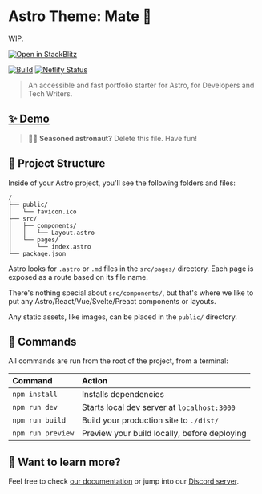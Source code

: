 # Astro Theme: Mate 🧉

WIP.

[![Open in StackBlitz](https://developer.stackblitz.com/img/open_in_stackblitz.svg)](https://stackblitz.com/github/EmaSuriano/astro-mate)

[![Build](https://github.com/EmaSuriano/astro-mate/actions/workflows/master.yml/badge.svg?branch=master)](https://github.com/EmaSuriano/astro-mate/actions/workflows/master.yml)
[![Netlify Status](https://api.netlify.com/api/v1/badges/048d0e6b-f5c6-437d-bdca-2fd7adf66a7a/deploy-status)](https://app.netlify.com/sites/astro-mate/deploys)

> An accessible and fast portfolio starter for Astro, for Developers and Tech Writers.

## [✨ Demo](https://astro-mate.netlify.app/)

> 🧑‍🚀 **Seasoned astronaut?** Delete this file. Have fun!

## 🚀 Project Structure

Inside of your Astro project, you'll see the following folders and files:

```
/
├── public/
│   └── favicon.ico
├── src/
│   ├── components/
│   │   └── Layout.astro
│   └── pages/
│       └── index.astro
└── package.json
```

Astro looks for `.astro` or `.md` files in the `src/pages/` directory. Each page is exposed as a route based on its file name.

There's nothing special about `src/components/`, but that's where we like to put any Astro/React/Vue/Svelte/Preact components or layouts.

Any static assets, like images, can be placed in the `public/` directory.

## 🧞 Commands

All commands are run from the root of the project, from a terminal:

| Command           | Action                                       |
| :---------------- | :------------------------------------------- |
| `npm install`     | Installs dependencies                        |
| `npm run dev`     | Starts local dev server at `localhost:3000`  |
| `npm run build`   | Build your production site to `./dist/`      |
| `npm run preview` | Preview your build locally, before deploying |

## 👀 Want to learn more?

Feel free to check [our documentation](https://docs.astro.build) or jump into our [Discord server](https://astro.build/chat).
